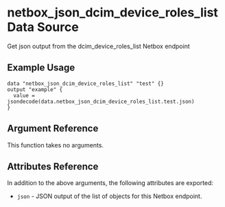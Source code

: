 # netbox\_json\_dcim\_device\_roles\_list Data Source

Get json output from the dcim_device_roles_list Netbox endpoint

## Example Usage

```hcl
data "netbox_json_dcim_device_roles_list" "test" {}
output "example" {
  value = jsondecode(data.netbox_json_dcim_device_roles_list.test.json)
}
```

## Argument Reference

This function takes no arguments.

## Attributes Reference

In addition to the above arguments, the following attributes are exported:
* ``json`` - JSON output of the list of objects for this Netbox endpoint.

